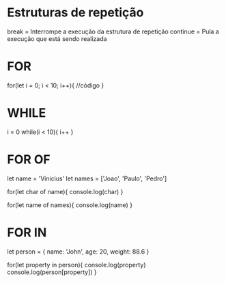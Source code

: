 # Estruturas de repetição

break = Interrompe a execução da estrutura de repetição
continue = Pula a execução que está sendo realizada

# FOR
for(let i = 0; i < 10; i++){
    //código
}

# WHILE
i = 0
while(i < 10){
    i++
}

# FOR OF
let name = 'Vinicius'
let names = ['Joao', 'Paulo', 'Pedro']

for(let char of name){
    console.log(char)
}

for(let name of names){
    console.log(name)
}

# FOR IN
let person = {
    name: 'John',
    age: 20,
    weight: 88.6
}

for(let property in person){
    console.log(property)
    console.log(person[property])
}